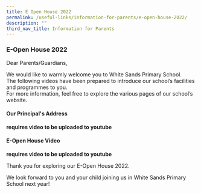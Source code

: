 ```yaml
---
title: E Open House 2022
permalink: /useful-links/information-for-parents/e-open-house-2022/
description: ""
third_nav_title: Information for Parents
---
```

### **E-Open House 2022**


Dear Parents/Guardians,

We would like to warmly welcome you to White Sands Primary School.<br>
The following videos have been prepared to introduce our school’s facilities and programmes to you.<br>
For more information, feel free to explore the various pages of our school’s website.

#### **Our Principal's Address**

**requires video to be uploaded to youtube**

#### **E-Open House Video**

**requires video to be uploaded to youtube**

Thank you for exploring our E-Open House 2022.

We look forward to you and your child joining us in White Sands Primary School next year!